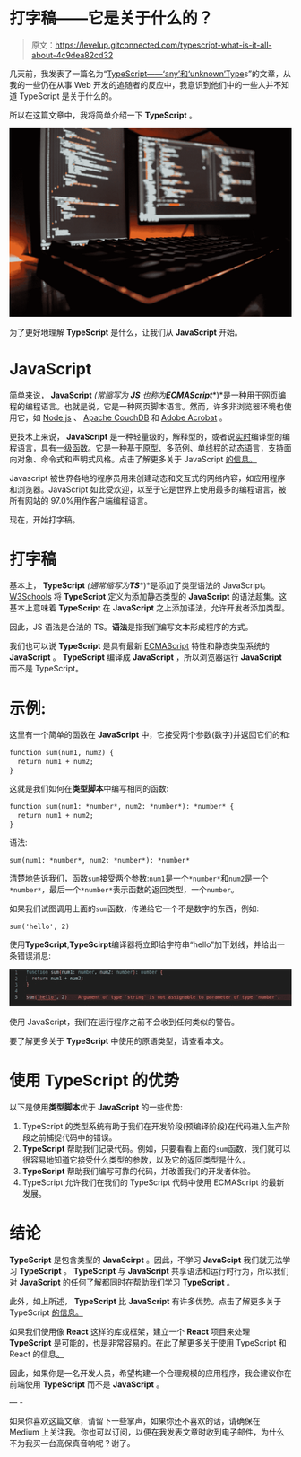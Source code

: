 # 打字稿——它是关于什么的？

> 原文：<https://levelup.gitconnected.com/typescript-what-is-it-all-about-4c9dea82cd32>

几天前，我发表了一篇名为“[TypeScript——‘any’和‘unknown’Type](https://medium.com/@abongsjoel/typescript-difference-between-any-and-unknown-types-1fff4bf232a?source=your_stories_page-------------------------------------)s”的文章，从我的一些仍在从事 Web 开发的追随者的反应中，我意识到他们中的一些人并不知道 TypeScript 是关于什么的。

所以在这篇文章中，我将简单介绍一下 **TypeScript** 。

![](img/24831e3f2c5b032df49c301ebc9fa117.png)

为了更好地理解 **TypeScript** 是什么，让我们从 **JavaScript** 开始。

# **JavaScript**

简单来说， **JavaScript** *(常缩写为* ***JS*** *也称为****ECMAScript****)*是一种用于网页编程的编程语言。也就是说，它是一种网页脚本语言。然而，许多非浏览器环境也使用它，如 [Node.js](https://developer.mozilla.org/en-US/docs/Glossary/Node.js) 、 [Apache CouchDB](https://couchdb.apache.org/) 和 [Adobe Acrobat](https://opensource.adobe.com/dc-acrobat-sdk-docs/acrobatsdk/) 。

更技术上来说， **JavaScript** 是一种轻量级的，解释型的，或者说[实时](https://en.wikipedia.org/wiki/Just-in-time_compilation)编译型的编程语言，具有[一级函数](https://developer.mozilla.org/en-US/docs/Glossary/First-class_Function)。它是一种基于原型、多范例、单线程的动态语言，支持面向对象、命令式和声明式风格。点击了解更多关于 JavaScript [的信息。](https://developer.mozilla.org/en-US/docs/Web/JavaScript/About_JavaScript)

Javascript 被世界各地的程序员用来创建动态和交互式的网络内容，如应用程序和浏览器。JavaScript 如此受欢迎，以至于它是世界上使用最多的编程语言，被所有网站的 97.0%用作客户端编程语言。

现在，开始打字稿。

# **打字稿**

基本上， **TypeScript** *(通常缩写为****TS****)*是添加了类型语法的 JavaScript。 [W3Schools](https://www.w3schools.com/) 将 **TypeScript** 定义为添加静态类型的 **JavaScript** 的语法超集。这基本上意味着 **TypeScript** 在 **JavaScript** 之上添加语法，允许开发者添加类型。

因此，JS 语法是合法的 TS。**语法**是指我们编写文本形成程序的方式。

我们也可以说 **TypeScript** 是具有最新 [ECMAScript](https://en.wikipedia.org/wiki/ECMAScript) 特性和静态类型系统的 **JavaScript** 。 **TypeScript** 编译成 **JavaScript** ，所以浏览器运行 **JavaScript** 而不是 TypeScript。

# 示例:

这里有一个简单的函数在 **JavaScript** 中，它接受两个参数(数字)并返回它们的和:

```
function sum(num1, num2) {
  return num1 + num2;
}
```

这就是我们如何在**类型脚本**中编写相同的函数:

```
function sum(num1: *number*, num2: *number*): *number* {
  return num1 + num2;
}
```

语法:

```
sum(num1: *number*, num2: *number*): *number*
```

清楚地告诉我们，函数`sum`接受两个参数:`num1`是一个`*number*`和`num2`是一个`*number*`，最后一个`*number*`表示函数的返回类型，一个`number`。

如果我们试图调用上面的`sum`函数，传递给它一个不是数字的东西，例如:

```
sum('hello', 2)
```

使用**TypeScript**,**TypeScirpt**编译器将立即给字符串“hello”加下划线，并给出一条错误消息:

![](img/126a598951be5f620c37f9c40cdf38c3.png)

使用 JavaScript，我们在运行程序之前不会收到任何类似的警告。

要了解更多关于 **TypeScript** 中使用的原语类型，请查看本文。

# 使用 TypeScript 的优势

以下是使用**类型脚本**优于 **JavaScript** 的一些优势:

1.  TypeScript 的类型系统有助于我们在开发阶段(预编译阶段)在代码进入生产阶段之前捕捉代码中的错误。
2.  **TypeScript** 帮助我们记录代码。例如，只要看看上面的`sum`函数，我们就可以很容易地知道它接受什么类型的参数，以及它的返回类型是什么。
3.  **TypeScript** 帮助我们编写可靠的代码，并改善我们的开发者体验。
4.  TypeScript 允许我们在我们的 TypeScript 代码中使用 ECMAScript 的最新发展。

# **结论**

**TypeScript** 是包含类型的 **JavaScirpt** 。因此，不学习 **JavaScipt** 我们就无法学习 **TypeScript** 。 **TypeScript** 与 **JavaScript** 共享语法和运行时行为，所以我们对 **JavaScript** 的任何了解都同时在帮助我们学习 **TypeScript** 。

此外，如上所述， **TypeScript** 比 **JavaScript** 有许多优势。点击了解更多关于 TypeScript [的信息。](https://www.w3schools.com/typescript/index.php)

如果我们使用像 **React** 这样的库或框架，建立一个 **React** 项目来处理 **TypeScript** 是可能的，也是非常容易的。在此了解更多关于使用 TypeScript 和 React 的信息[。](https://blog.logrocket.com/using-typescript-with-react-tutorial-examples/)

因此，如果你是一名开发人员，希望构建一个合理规模的应用程序，我会建议你在前端使用 **TypeScript** 而不是 **JavaScript** 。

— -

如果你喜欢这篇文章，请留下一些掌声，如果你还不喜欢的话，请确保在 Medium 上关注我。你也可以订阅，以便在我发表文章时收到电子邮件，为什么不为我买一台高保真音响呢？谢了。